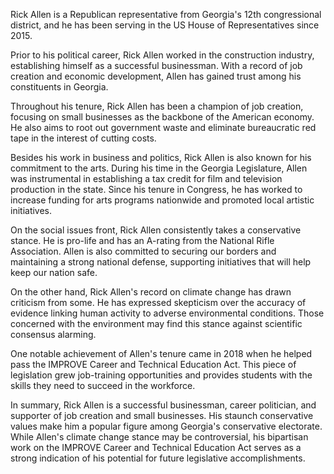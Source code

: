 Rick Allen is a Republican representative from Georgia's 12th congressional district, and he has been serving in the US House of Representatives since 2015.

Prior to his political career, Rick Allen worked in the construction industry, establishing himself as a successful businessman. With a record of job creation and economic development, Allen has gained trust among his constituents in Georgia.

Throughout his tenure, Rick Allen has been a champion of job creation, focusing on small businesses as the backbone of the American economy. He also aims to root out government waste and eliminate bureaucratic red tape in the interest of cutting costs.

Besides his work in business and politics, Rick Allen is also known for his commitment to the arts. During his time in the Georgia Legislature, Allen was instrumental in establishing a tax credit for film and television production in the state. Since his tenure in Congress, he has worked to increase funding for arts programs nationwide and promoted local artistic initiatives.

On the social issues front, Rick Allen consistently takes a conservative stance. He is pro-life and has an A-rating from the National Rifle Association. Allen is also committed to securing our borders and maintaining a strong national defense, supporting initiatives that will help keep our nation safe.

On the other hand, Rick Allen's record on climate change has drawn criticism from some. He has expressed skepticism over the accuracy of evidence linking human activity to adverse environmental conditions. Those concerned with the environment may find this stance against scientific consensus alarming.

One notable achievement of Allen's tenure came in 2018 when he helped pass the IMPROVE Career and Technical Education Act. This piece of legislation grew job-training opportunities and provides students with the skills they need to succeed in the workforce.

In summary, Rick Allen is a successful businessman, career politician, and supporter of job creation and small businesses. His staunch conservative values make him a popular figure among Georgia's conservative electorate. While Allen's climate change stance may be controversial, his bipartisan work on the IMPROVE Career and Technical Education Act serves as a strong indication of his potential for future legislative accomplishments.
